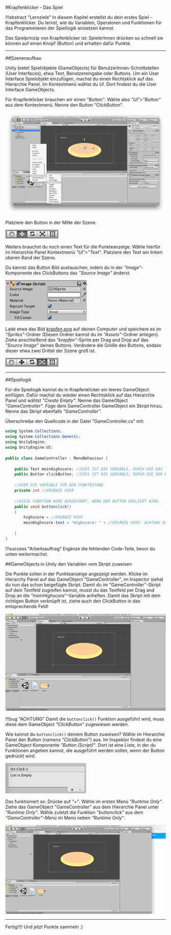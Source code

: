 #Krapfenklicker - Das Spiel

!!!abstract "Lernziele"
    In diesem Kapitel erstellst du dein erstes Spiel - Krapfenklicker. Du lernst, wie du Variablen, Operatoren und Funktionen für das Programmieren der Spiellogik einsetzen kannst.


Das Spielprinzip von Krapfenklicker ist: SpielerInnen drücken so schnell sie können auf einen Knopf (Button) und erhalten dafür Punkte. 

---- 

##Szenenaufbau

Unity bietet Spielobjekte (GameObjects) für BenutzerInnen-Schnittstellen (User Interfaces), etwa Text, Benutzereingabe oder Buttons. Um ein User Interface Spielobjekt einzufügen, machst du einen Rechtsklick auf das Hierarchie Panel. Im Kontextmenü wählst du *UI*. Dort findest du die User Interface GameObjects.

Für Krapfenklicker brauchen wir einen *"Button"*. Wähle also *"UI">"Button"* aus dem Kontextmenü. Nenne den Button "ClickButton".

![UI Button Auswahl](img/uibuttonselection.png)

Platziere den Button in der Mitte der Szene. 

![Platzierunsauswahl](img/platzierung.png)

Weiters brauchst du noch einen Text für die Punkteanzeige. Wähle hierfür im Hierarchie Panel Kontextmenü *"UI">"Text"*. Platziere den Text am linken oberen Rand der Szene.

Du kannst das Button Bild austauschen, indem du in der *"Image"*-Komponente des ClickButtons das *"Source Image"* änderst. 

![Source Image](img/sourceimage.png)

Lade etwa das Bild [krapfen.png](img/krapfen.png) auf deinen Computer und speichere es im *"Sprites"*-Ordner (Diesen Ordner kannst du im *"Assets"*-Ordner anlegen). Ziehe anschließend das *"krapfen"*-Sprite per Drag and Drop auf das *"Source Image"* deines Buttons. Verändere die Größe des Buttons, sodass dieser etwa zwei Drittel der Szene groß ist.

![Groesse veraendern](img/groessetool.png)

----

##Spiellogik

Für die Spiellogik kannst du in Krapfenklicker ein leeres GameObject einfügen. Dafür machst du wieder einen Rechtsklick auf das Hierarchie Panel und wählst *"Create Empty"*. Nenne das GameObject *"GameController"*. Füge dem GameController GameObject ein Skript hinzu. Nenne das Skript ebenfalls *"GameController"*. 

Überschreibe den Quellcode in der Datei "GameController.cs" mit:

``` c#
using System.Collections;
using System.Collections.Generic;
using UnityEngine;
using UnityEngine.UI;

public class GameController : MonoBehaviour {

	public Text meinHighscore; //DIES IST DIE VARIABLE, DURCH DIE DAS TEXTFELD VERWENDET WERDEN KANN
	public Button clickButton; //DIES IST DIE VARIABLE, DURCH DIE DER BUTTON IM SKRIPT VERWENDET WERDEN KANN

	//HIER DIE VARIABLE FÜR DEN PUNKTESTAND
	private int //ERGÄNZE HIER

	//DIESE FUNKTION WIRD AUSGEFÜHRT, WENN DER BUTTON GEKLICKT WIRD. 
	public void buttonclick()
	{
		highscore = //ERGÄNZE HIER
		meinHighscore.text = "Highscore: " + //ERGÄNZE HIER: ACHTUNG DATENTYP-UMWANDLUNG NOTWENDIG
		
	}
}

```

!!!success "Arbeitsauftrag"
    Ergänze die fehlenden Code-Teile, bevor du unten weitermachst.
    
##GameObjects in Unity den Variablen vom Skript zuweisen

Die Punkte sollen in der Punkteanzeige angezeigt werden. Klicke im Hierarchy Panel auf das GameObject "GameController", im Inspector siehst du nun das schon beigefügte Skript. Damit du im "GameController"-Skript auf dein Textfeld zugreifen kannst, musst du das Textfeld per Drag and Drop an die *"meinHighscore"*-Variable anheften. Damit das Skript mit dem richtigen Button verknüpft ist, ziehe auch den ClickButton in das entsprechende Feld!

![Anheften meinHighscore](img/meinHighscoreAnheften.gif)
    

!!!bug "ACHTUNG"
    Damit die ```buttonclick()``` Funktion ausgeführt wird, muss diese dem GameObject *"ClickButton"* zugewiesen werden.

Wie kannst du ```buttonclick()``` deinem Button zuweisen?
Wähle im Hierarchie Panel den Button (namens *"ClickButton"*) aus. Im Inspektor findest du eine GameObject Komponente *"Button (Script)"*. Dort ist eine Liste, in der du Funktionen angeben kannst, die ausgeführt werden sollen, wenn der Button gedrückt wird. 

![Liste OnClick für Button](img/onclicklist.png)

Das funktioniert so: Drücke auf *"+"*. Wähle im ersten Menü *"Runtime Only"*. Ziehe das GameObject "GameController" aus dem Hierarchie Panel unter *"Runtime Only"*. Wähle zuletzt die Funktion *"buttonclick"* aus dem *"GameController"-Menü* im Menü neben *"Runtime Only"*.

![Zuweisung Animated Gif](img/krapfenklickerKlickZuweisung.gif)

----



Fertig!!!! Und jetzt Punkte sammeln :)
